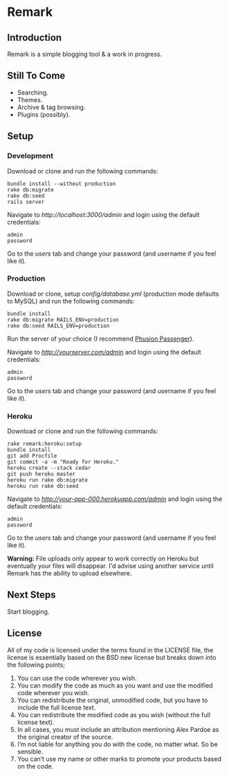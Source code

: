 Remark
======

Introduction
------------

Remark is a simple blogging tool & a work in progress.

Still To Come
-------------

- Searching.
- Themes.
- Archive & tag browsing.
- Plugins (possibly).

Setup
-----

### Development

Download or clone and run the following commands:

	bundle install --without production
	rake db:migrate
	rake db:seed
	rails server

Navigate to _http://localhost:3000/admin_ and login using the default credentials:

	admin
	password
	
Go to the _users_ tab and change your password (and username if you feel like it).

### Production

Download or clone, setup _config/database.yml_ (production mode defaults to MySQL) and run the following
commands:

	bundle install
	rake db:migrate RAILS_ENV=production
	rake db:seed RAILS_ENV=production
	
Run the server of your choice (I recommend [Phusion Passenger](http://www.modrails.com/)).

Navigate to _http://yourserver.com/admin_ and login using the default credentials:

	admin
	password
	
Go to the _users_ tab and change your password (and username if you feel like it).

### Heroku

Download or clone and run the following commands:

	rake remark:heroku:setup
	bundle install
	git add Procfile
	git commit -a -m "Ready for Heroku."
	heroku create --stack cedar
	git push heroku master
	heroku run rake db:migrate
	heroku run rake db:seed
	
Navigate to _http://your-app-000.herokuapp.com/admin_ and login using the default credentials:

	admin
	password

Go to the _users_ tab and change your password (and username if you feel like it).

**Warning:** File uploads only appear to work correctly on Heroku but eventually your files will disappear.
I'd advise using another service until Remark has the ability to upload elsewhere.

Next Steps
----------

Start blogging.

License
-------

All of my code is licensed under the terms found in the LICENSE file, the license is essentially based
on the BSD new license but breaks down into the following points;

1. You can use the code wherever you wish.
2. You can modify the code as much as you want and use the modified code wherever you wish.
3. You can redistribute the original, unmodified code, but you have to include the full license text.
4. You can redistribute the modified code as you wish (without the full license text).
5. In all cases, you must include an attribution mentioning Alex Pardoe as the original creator of the source.
6. I’m not liable for anything you do with the code, no matter what. So be sensible.
7. You can’t use my name or other marks to promote your products based on the code.